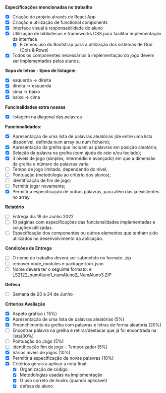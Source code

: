 **Especificações mencionadas no trabalho**
- [x] Criação do projeto através de React App
- [x] Criação e utilização de functional components
- [x] Interface visual à responsabilidade do aluno
- [x] Utilização de bibliotecas e frameworks CSS para facilitar implementação da interface
  - [x] Fizemos uso do Bootstrap para a utilização dos sistemas de Grid (Cols & Rows)
- [x] Todos os componentes necessários à implementação do jogo devem ser implementados pelos alunos.

**Sopa de letras - tipos de listagem**
- [x] esquerda -> direita
- [x] direita -> esquerda
- [x] cima -> baixo
- [x] baixo -> cima

**Funcinalidades extra nossas**
- [x] listagem na diagonal das palavras

**Funcionalidades:**

- [x] Apresentação de uma lista de palavras aleatórias (de entre uma lista disponível, definida num array ou num ficheiro);
- [x] Apresentação da grelha que incluam as palavras em posição aleatória;
- [x] Seleção da palavra na grelha (com ajuda do rato e/ou teclado);
- [x] 3 níveis de jogo (simples, intermédio e avançado) em que a dimensão da grelha e número de palavras varia;
- [ ] Tempo de jogo limitado, dependendo do nível;
- [ ] Pontuação (metodologia ao critério dos alunos);
- [ ] Identificação de fim de jogo;
- [ ] Permitir jogar novamente;
- [x] Permitir a especificação de outras palavras, para além das já existentes no array.

**Relatório**
- [ ] Entrega dia 18 de Junho 2022
- [ ] 10 páginas com especificações das funcionalidades implementadas e soluções utilizadas.
- [ ] Especificação dos componentes ou outros elementos que tenham sido utilizados no desenvolvimento da aplicação.

**Condições de Entrega**
- [ ] O nome do trabalho deverá ser submetido no formato .zip
- [ ] remover node_modules e package-lock.json
- [ ] Nome deverá ter o seguinte formato: e LS2122_numAluno1_numAluno2_NumAluno3.ZIP

**Defesa**
- [ ] Semana de 20 a 24 de Junho


**Criterios Avaliação**
- [x] Aspeto gráfico ( 15%)
- [x] Apresentação de uma lista de palavras aleatórias (5%)
- [x] Preenchimento da grelha com palavras e letras de forma aleatória (20%)
- [ ] Encontrar palavra na grelha e retirar/destacar que já foi encontrada na lista(30%)
- [ ] Pontuação do Jogo (5%)
- [ ] Identificação fim de jogo - Temporizador (5%)
- [x] Vários níveis de jogos (10%)
- [x] Permitir a especificação de novas palavras (10%)
- [x] Critérios gerais a aplicar a nota final:
  - [x] Organização de código
  - [x] Metodologias usadas na implementação
  - [x] O uso correto de hooks (quando aplicável)
  - [x] defesa do aluno